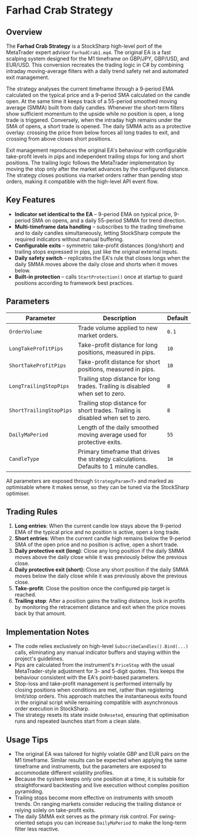 # Farhad Crab Strategy

## Overview

The **Farhad Crab Strategy** is a StockSharp high-level port of the MetaTrader expert advisor `FarhadCrab1.mq4`. The original EA is a fast scalping system designed for the M1 timeframe on GBP/JPY, GBP/USD, and EUR/USD. This conversion recreates the trading logic in C# by combining intraday moving-average filters with a daily trend safety net and automated exit management.

The strategy analyses the current timeframe through a 9-period EMA calculated on the typical price and a 9-period SMA calculated on the candle open. At the same time it keeps track of a 55-period smoothed moving average (SMMA) built from daily candles. Whenever the short-term filters show sufficient momentum to the upside while no position is open, a long trade is triggered. Conversely, when the intraday high remains under the SMA of opens, a short trade is opened. The daily SMMA acts as a protective overlay: crossing the price from below forces all long trades to exit, and crossing from above closes short positions.

Exit management reproduces the original EA's behaviour with configurable take-profit levels in pips and independent trailing stops for long and short positions. The trailing logic follows the MetaTrader implementation by moving the stop only after the market advances by the configured distance. The strategy closes positions via market orders rather than pending stop orders, making it compatible with the high-level API event flow.

## Key Features

- **Indicator set identical to the EA** – 9-period EMA on typical price, 9-period SMA on opens, and a daily 55-period SMMA for trend direction.
- **Multi-timeframe data handling** – subscribes to the trading timeframe and to daily candles simultaneously, letting StockSharp compute the required indicators without manual buffering.
- **Configurable exits** – symmetric take-profit distances (long/short) and trailing stops expressed in pips, just like the original external inputs.
- **Daily safety switch** – replicates the EA's rule that closes longs when the daily SMMA moves above the daily close and shorts when it moves below.
- **Built-in protection** – calls `StartProtection()` once at startup to guard positions according to framework best practices.

## Parameters

| Parameter | Description | Default |
|-----------|-------------|---------|
| `OrderVolume` | Trade volume applied to new market orders. | `0.1` |
| `LongTakeProfitPips` | Take-profit distance for long positions, measured in pips. | `10` |
| `ShortTakeProfitPips` | Take-profit distance for short positions, measured in pips. | `10` |
| `LongTrailingStopPips` | Trailing stop distance for long trades. Trailing is disabled when set to zero. | `8` |
| `ShortTrailingStopPips` | Trailing stop distance for short trades. Trailing is disabled when set to zero. | `8` |
| `DailyMaPeriod` | Length of the daily smoothed moving average used for protective exits. | `55` |
| `CandleType` | Primary timeframe that drives the strategy calculations. Defaults to 1 minute candles. | `1m` |

All parameters are exposed through `StrategyParam<T>` and marked as optimisable where it makes sense, so they can be tuned via the StockSharp optimiser.

## Trading Rules

1. **Long entries**: When the current candle low stays above the 9-period EMA of the typical price and no position is active, open a long trade.
2. **Short entries**: When the current candle high remains below the 9-period SMA of the open price and no position is active, open a short trade.
3. **Daily protective exit (long)**: Close any long position if the daily SMMA moves above the daily close while it was previously below the previous close.
4. **Daily protective exit (short)**: Close any short position if the daily SMMA moves below the daily close while it was previously above the previous close.
5. **Take-profit**: Close the position once the configured pip target is reached.
6. **Trailing stop**: After a position gains the trailing distance, lock in profits by monitoring the retracement distance and exit when the price moves back by that amount.

## Implementation Notes

- The code relies exclusively on high-level `SubscribeCandles().Bind(...)` calls, eliminating any manual indicator buffers and staying within the project's guidelines.
- Pips are calculated from the instrument's `PriceStep` with the usual MetaTrader-style adjustment for 3- and 5-digit quotes. This keeps the behaviour consistent with the EA's point-based parameters.
- Stop-loss and take-profit management is performed internally by closing positions when conditions are met, rather than registering limit/stop orders. This approach matches the instantaneous exits found in the original script while remaining compatible with asynchronous order execution in StockSharp.
- The strategy resets its state inside `OnReseted`, ensuring that optimisation runs and repeated launches start from a clean slate.

## Usage Tips

- The original EA was tailored for highly volatile GBP and EUR pairs on the M1 timeframe. Similar results can be expected when applying the same timeframe and instruments, but the parameters are exposed to accommodate different volatility profiles.
- Because the system keeps only one position at a time, it is suitable for straightforward backtesting and live execution without complex position pyramiding.
- Trailing stops become more effective on instruments with smooth trends. On ranging markets consider reducing the trailing distance or relying solely on take-profit exits.
- The daily SMMA exit serves as the primary risk control. For swing-oriented setups you can increase `DailyMaPeriod` to make the long-term filter less reactive.
